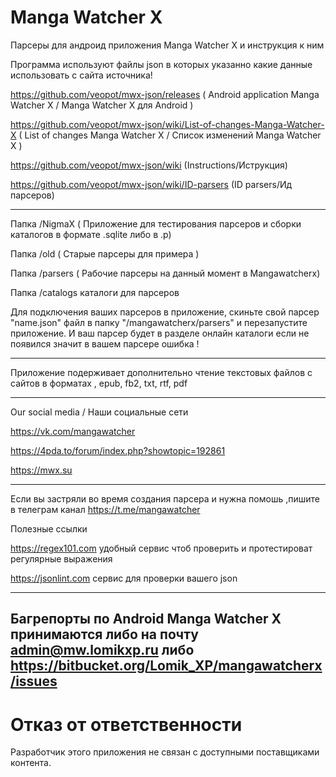 # Manga Watcher X
Парсеры для андроид приложения Manga Watcher X и инструкция к ним 

Программа используют файлы json 
в которых указанно какие данные использовать с сайта источника!

https://github.com/veopot/mwx-json/releases 
( Android application Manga Watcher X / Manga Watcher X для Android )

https://github.com/veopot/mwx-json/wiki/List-of-changes-Manga-Watcher-X 
( List of changes Manga Watcher X / Список изменений Manga Watcher X )


https://github.com/veopot/mwx-json/wiki 
(Instructions/Иструкция)

https://github.com/veopot/mwx-json/wiki/ID-parsers 
(ID parsers/Ид парсеров)

--------------------------
Папка /NigmaX ( Приложение для тестирования парсеров и 
сборки каталогов в формате .sqlite либо в .p)

Папка /old ( Старые парсеры для примера )

Папка  /parsers ( Рабочие парсеры на данный момент в Mangawatcherx)

Папка  /catalogs каталоги для парсеров 

Для подключения ваших парсеров в приложение, скиньте свой  парсер "name.json" файл
в папку "/mangawatcherx/parsers" и перезапустите приложение.
И ваш парсер будет в разделе онлайн каталоги 
если не появился значит в вашем парсере ошибка !

--------------------------
Приложение подерживает дополнительно  чтение текстовых файлов с сайтов в форматах 
, epub, fb2, txt, rtf, pdf

--------------------------
Our social media  / Наши социальные сети 

https://vk.com/mangawatcher

https://4pda.to/forum/index.php?showtopic=192861

https://mwx.su 

--------------------------
Если вы застряли во время создания парсера
и нужна помошь ,пишите в телеграм канал
https://t.me/mangawatcher

Полезные ссылки

https://regex101.com удобный сервис чтоб проверить и протестироват регулярные выражения

https://jsonlint.com сервис для проверки вашего json


--------------------------

Багрепорты по Android Manga Watcher X принимаются либо на 
почту admin@mw.lomikxp.ru 
либо
https://bitbucket.org/Lomik_XP/mangawatcherx/issues
--------------------------
# Отказ от ответственности
Разработчик этого приложения не связан с доступными поставщиками контента.
